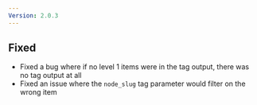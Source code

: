 ```yaml
---
Version: 2.0.3
---
```


## Fixed

- Fixed a bug where if no level 1 items were in the tag output, there was no tag output at all
- Fixed an issue where the `node_slug` tag parameter would filter on the wrong item
